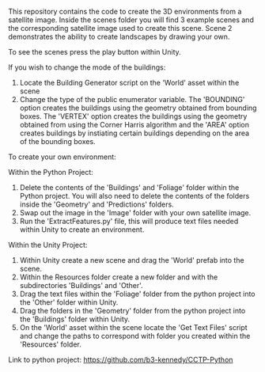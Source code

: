 This repository contains the code to create the 3D environments from a satellite image. Inside the scenes folder you will find 3 example scenes and the corresponding satellite image used to create this scene. Scene 2 demonstrates the ability to create landscapes by drawing your own. 

To see the scenes press the play button within Unity.

If you wish to change the mode of the buildings: 
1. Locate the Building Generator script on the 'World' asset within the scene
2. Change the type of the public enumerator variable. The 'BOUNDING' option creates the buildings using the geometry obtained from bounding boxes. The 'VERTEX' option creates the buildings using the geometry obtained from using the Corner Harris algorithm and the 'AREA' option creates buildings by instiating certain buildings depending on the area of the bounding boxes.


To create your own environment:

Within the Python Project:

1. Delete the contents of the 'Buildings' and 'Foliage' folder within the Python project. You will also need to delete the contents of the folders inside the 'Geometry' and 'Predictions' folders.
2. Swap out the image in the 'Image' folder with your own satellite image.
3. Run the 'ExtractFeatures.py' file, this will produce text files needed within Unity to create an environment.

Within the Unity Project:

1. Within Unity create a new scene and drag the 'World' prefab into the scene.
2. Within the Resources folder create a new folder and with the subdirectories 'Buildings' and 'Other'.
3. Drag the text files within the 'Foliage' folder from the python project into the 'Other' folder within Unity.
4. Drag the folders in the 'Geometry' folder from the python project into the 'Buildings' folder within Unity.
5. On the 'World' asset within the scene locate the 'Get Text Files' script and change the paths to correspond with folder you created within the 'Resources' folder.


Link to python project: https://github.com/b3-kennedy/CCTP-Python
